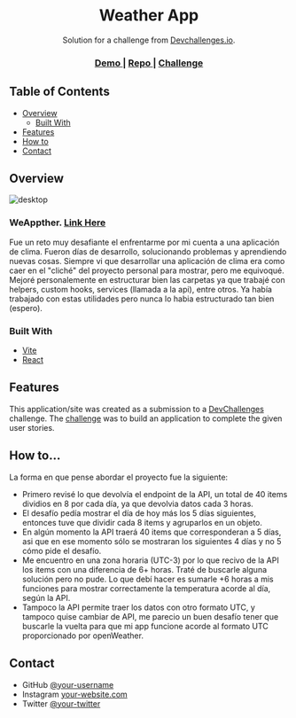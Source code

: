 <!-- Please update value in the {}  -->
<h1 align="center">Weather App</h1>

<div align="center">
   Solution for a challenge from  <a href="http://devchallenges.io" target="_blank">Devchallenges.io</a>.
</div>

<div align="center">
  <h3>
    <a href="https://weappther.netlify.app">
      Demo
    </a>
    <span> | </span>
    <a href="https://github.com/oyham/WeatherApp">
      Repo
    </a>
    <span> | </span>
    <a href="https://devchallenges.io/challenges/mM1UIenRhK808W8qmLWv">
      Challenge
    </a>
  </h3>
</div>

<!-- TABLE OF CONTENTS -->
## Table of Contents

- [Overview](#overview)
  - [Built With](#built-with)
- [Features](#features)
- [How to](#how-to)
- [Contact](#contact)

<!-- OVERVIEW -->

## Overview

![desktop](https://github.com/oyham/WeatherApp/assets/97111287/022f6cb3-8ffc-438f-8755-55b77f6c57c8)


### WeAppther. [Link Here](https://weappther.netlify.app)
Fue un reto muy desafiante el enfrentarme por mi cuenta a una aplicación de clima. Fueron días de desarrollo, solucionando problemas y aprendiendo nuevas cosas. Siempre vi que desarrollar una aplicación de clima era como caer en el "cliché" del proyecto personal para mostrar, pero me equivoqué.
Mejoré personalemente en estructurar bien las carpetas ya que trabajé con helpers, custom hooks, services (llamada a la api), entre otros. Ya había trabajado con estas utilidades pero nunca lo habia estructurado tan bien (espero). 

### Built With
- [Vite](https://vitejs.dev/)
- [React](https://reactjs.org/)

## Features
<!-- List the features of your application or follow the template. Don't share the figma file here :) -->

This application/site was created as a submission to a [DevChallenges](https://devchallenges.io/challenges) challenge. The [challenge](https://devchallenges.io/challenges/mM1UIenRhK808W8qmLWv) was to build an application to complete the given user stories.

<!-- PERONAL -->
## How to...
La forma en que pense abordar el proyecto fue la siguiente:
- Primero revisé lo que devolvía el endpoint de la API, un total de 40 items dividios en 8 por cada día, ya que devolvia datos cada 3 horas. 
- El desafío pedía mostrar el día de hoy más los 5 días siguientes, entonces tuve que dividir cada 8 items y agruparlos en un objeto.
- En algún momento la API traerá 40 items que corresponderan a 5 días, asi que en ese momento sólo se mostraran los siguientes 4 días y no 5 cómo pide el desafío.
- Me encuentro en una zona horaria (UTC-3) por lo que recivo de la API los items con una diferencia de 6+ horas. Traté de buscarle alguna solución pero no pude. Lo que debí hacer es sumarle +6 horas a mis funciones para mostrar correctamente la temperatura acorde al día, según la API. 
- Tampoco la API permite traer los datos con otro formato UTC, y tampoco quise cambiar de API, me parecio un buen desafío tener que buscarle la vuelta para que mi app funcione acorde al formato UTC proporcionado por openWeather. 


## Contact

- GitHub [@your-username](https://github.com/oyham)
- Instagram [your-website.com](https://www.instagram.com/valentin.oyhamburu/)
- Twitter [@your-twitter](https://twitter.com/ValenOyhamburu)
